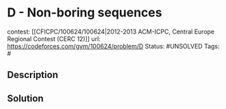 # D - Non-boring sequences

contest: [[CFICPC/100624/100624|2012-2013 ACM-ICPC, Central Europe Regional Contest (CERC 12)]]
url: https://codeforces.com/gym/100624/problem/D
Status: #UNSOLVED
Tags: #

## Description

## Solution

